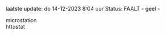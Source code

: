 laatste update: 
do 14-12-2023  8:04   uur 
Status: FAALT - geel - 
<div class="service Y">microstation</div><div class="service G">httpstat</div>